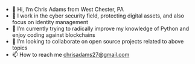 - 👋 Hi, I’m Chris Adams from West Chester, PA
- 👀 I work in the cyber security field, protecting digital assets, and also focus on identity management
- 🌱 I’m currently trying to radically improve my knowledge of Python and enjoy coding against blockchains
- 💞️ I’m looking to collaborate on open source projects related to above topics
- 📫 How to reach me chrisadams27@gmail.com

<!---
falcon9heavy/falcon9heavy is a ✨ special ✨ repository because its `README.md` (this file) appears on your GitHub profile.
You can click the Preview link to take a look at your changes.
--->
